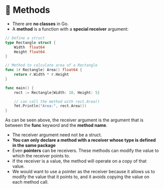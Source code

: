 # 🧩 Methods

- There are **no classes** in Go. 
- A **method** is a function with a **special receiver** argument: 

```go
// Define a struct
type Rectangle struct {
	Width  float64
	Height float64
}

// Method to calculate area of a Rectangle
func (r Rectangle) Area() float64 {
	return r.Width * r.Height
}

func main() {
	rect := Rectangle{Width: 10, Height: 5}

    // can call the method with rect.Area()
	fmt.Println("Area:", rect.Area())
}
```
As can be seen above, the receiver argument is the argument that is between the **func** keyword and the **method name**. 
- The receiver argument need not be a struct. 
- **You can only declare a method with a receiver whose type is defined in the same package**
- Even **pointers** can be receivers. These methods can modify the value to which the receiver points to. 
- If the receiver is a value, the method will operate on a copy of that value. 
- We would want to use a pointer as the receiver because it allows us to modify the value that it points to, and it avoids copying the value on each method call. 
